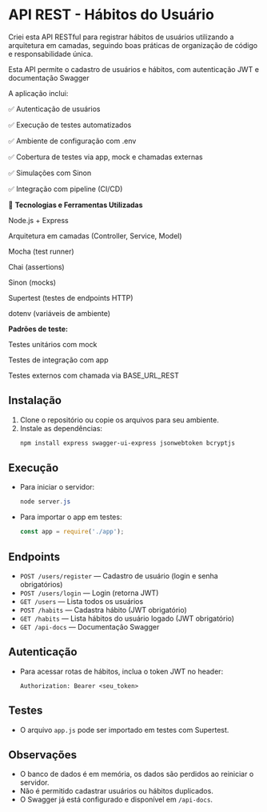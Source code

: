 # API REST - Hábitos do Usuário

Criei esta API RESTful para registrar hábitos de usuários utilizando a arquitetura em camadas, seguindo boas práticas de organização de código e responsabilidade única.

Esta API permite o cadastro de usuários e hábitos, com autenticação JWT e documentação Swagger

A aplicação inclui:

✅ Autenticação de usuários

✅ Execução de testes automatizados

✅ Ambiente de configuração com .env

✅ Cobertura de testes via app, mock e chamadas externas

✅ Simulações com Sinon

✅ Integração com pipeline (CI/CD)

🔧 **Tecnologias e Ferramentas Utilizadas**

Node.js + Express

Arquitetura em camadas (Controller, Service, Model)

Mocha (test runner)

Chai (assertions)

Sinon (mocks)

Supertest (testes de endpoints HTTP)

dotenv (variáveis de ambiente)

**Padrões de teste:**

Testes unitários com mock

Testes de integração com app

Testes externos com chamada via BASE_URL_REST

## Instalação

1. Clone o repositório ou copie os arquivos para seu ambiente.
2. Instale as dependências:
   ```powershell
   npm install express swagger-ui-express jsonwebtoken bcryptjs
   ```

## Execução

- Para iniciar o servidor:
  ```powershell
  node server.js
  ```
- Para importar o app em testes:
  ```js
  const app = require('./app');
  ```

## Endpoints

- `POST /users/register` — Cadastro de usuário (login e senha obrigatórios)
- `POST /users/login` — Login (retorna JWT)
- `GET /users` — Lista todos os usuários
- `POST /habits` — Cadastra hábito (JWT obrigatório)
- `GET /habits` — Lista hábitos do usuário logado (JWT obrigatório)
- `GET /api-docs` — Documentação Swagger

## Autenticação

- Para acessar rotas de hábitos, inclua o token JWT no header:
  ```
  Authorization: Bearer <seu_token>
  ```

## Testes

- O arquivo `app.js` pode ser importado em testes com Supertest.

## Observações

- O banco de dados é em memória, os dados são perdidos ao reiniciar o servidor.
- Não é permitido cadastrar usuários ou hábitos duplicados.
- O Swagger já está configurado e disponível em `/api-docs`.
